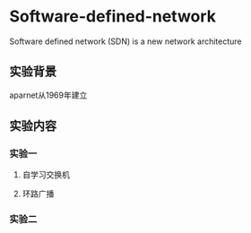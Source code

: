 # Software-defined-network
Software defined network (SDN) is a new network architecture

## 实验背景

aparnet从1969年建立

## 实验内容

### 实验一

1. 自学习交换机

2. 环路广播

### 实验二

